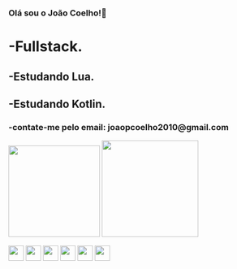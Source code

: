 ### Olá sou o João Coelho!👋
<h1>
-Fullstack.</h1>
<h2>-Estudando Lua.</h2>
<h2>-Estudando Kotlin.</h2>
<h3>-contate-me pelo email: joaopcoelho2010@gmail.com</h3>
<div>

<a><img height="180em" src="https://github-readme-stats.vercel.app/api?username=jpC0ELHO&theme=transparent&show_icons=true"/>
</a>
<a>
<img height="190em" src="https://github-readme-stats.vercel.app/api/top-langs/?username=jpC0ELHO&theme=transparent"/>
</a>
</div>
<div>
<img height="30em" src="https://img.shields.io/badge/Java-ED8B00?style=for-the-badge&logo=openjdk&logoColor=white"/>
<img height="30em" src="https://img.shields.io/badge/C%23-239120?style=for-the-badge&logo=c-sharp&logoColor=white"/>
<img height="30em" src="https://img.shields.io/badge/Lua-2C2D72?style=for-the-badge&logo=lua&logoColor=white"/>
<img height="30em" src="https://img.shields.io/badge/Spring-6DB33F?style=for-the-badge&logo=spring&logoColor=white"/>
<img height="30em" src="https://img.shields.io/badge/MySQL-00000F?style=for-the-badge&logo=mysql&logoColor=white"/>
<img height="30em" src="https://img.shields.io/badge/MariaDB-003545?style=for-the-badge&logo=mariadb&logoColor=white"/>
</div>
